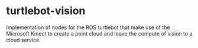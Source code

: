 # turtlebot-vision
Implementation of nodes for the ROS turtlebot that make use of the Microsoft Kinect to create a point cloud and leave the compute of vision to a cloud service.
